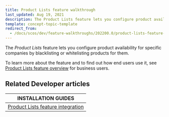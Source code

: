 ```yaml
---
title: Product Lists feature walkthrough
last_updated: Aug 19, 2021
description: The Product Lists feature lets you configure product availability for specific companies by blacklisting or whitelisting products for them.
template: concept-topic-template
redirect_from:
  - /docs/scos/dev/feature-walkthroughs/202200.0/product-lists-feature-walkthrough.html
---
```


The _Product Lists_ feature lets you configure product availability for specific companies by blacklisting or whitelisting products for them.


To learn more about the feature and to find out how end users use it, see [Product Lists feature overview](/docs/pbc/all/product-information-management/{{page.version}}/product-lists-feature-overview.html) for business users.



## Related Developer articles

|INSTALLATION GUIDES |
|---------|
| [Product Lists feature integration](/docs/scos/dev/feature-integration-guides/{{page.version}}/product-lists-feature-integration.html) |
